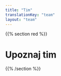 ```yaml
---
title: "Tim"
translationKey: "team"
layout: "team"
---
```


{{% section red %}}
# Upoznaj tim
{{% /section %}}
